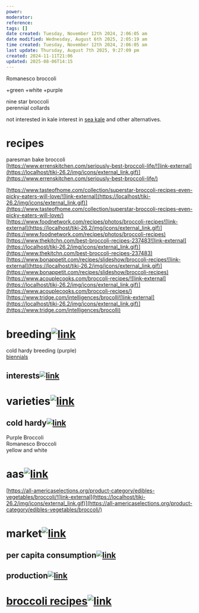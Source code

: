 ```yaml
---
power: 
moderator: 
reference: 
tags: []
date created: Tuesday, November 12th 2024, 2:06:05 am
date modified: Wednesday, August 6th 2025, 2:05:19 am
time created: Tuesday, November 12th 2024, 2:06:05 am
last update: Thursday, August 7th 2025, 9:27:09 pm
created: 2024-11-11T21:06
updated: 2025-08-06T14:15
---
```

Romanesco broccoli

+green +white +purple

nine star broccoli  
perennial collards

not interested in kale interest in [sea kale](https://localhost/tiki-26.2/tiki-editpage.php?page=sea+kale) and other alternatives.
# recipes
  
paresman bake broccoli  
[https://www.errenskitchen.com/seriously-best-broccoli-life/![link-external](https://localhost/tiki-26.2/img/icons/external_link.gif)](https://www.errenskitchen.com/seriously-best-broccoli-life/)

[https://www.tasteofhome.com/collection/superstar-broccoli-recipes-even-picky-eaters-will-love/![link-external](https://localhost/tiki-26.2/img/icons/external_link.gif)](https://www.tasteofhome.com/collection/superstar-broccoli-recipes-even-picky-eaters-will-love/)  
[https://www.foodnetwork.com/recipes/photos/broccoli-recipes![link-external](https://localhost/tiki-26.2/img/icons/external_link.gif)](https://www.foodnetwork.com/recipes/photos/broccoli-recipes)  
[https://www.thekitchn.com/best-broccoli-recipes-237483![link-external](https://localhost/tiki-26.2/img/icons/external_link.gif)](https://www.thekitchn.com/best-broccoli-recipes-237483)  
[https://www.bonappetit.com/recipes/slideshow/broccoli-recipes![link-external](https://localhost/tiki-26.2/img/icons/external_link.gif)](https://www.bonappetit.com/recipes/slideshow/broccoli-recipes)  
[https://www.acouplecooks.com/broccoli-recipes/![link-external](https://localhost/tiki-26.2/img/icons/external_link.gif)](https://www.acouplecooks.com/broccoli-recipes/)  
[https://www.tridge.com/intelligences/brocolli![link-external](https://localhost/tiki-26.2/img/icons/external_link.gif)](https://www.tridge.com/intelligences/brocolli)

# breeding[![link](https://localhost/tiki-26.2/img/icons/link.png)](https://localhost/tiki-26.2/tiki-index.php?page=broccoli#breeding)

cold hardy breeding (purple)  
[biennials](https://localhost/tiki-26.2/tiki-editpage.php?page=biennials)

## interests[![link](https://localhost/tiki-26.2/img/icons/link.png)](https://localhost/tiki-26.2/tiki-index.php?page=broccoli#interests)

# varieties[![link](https://localhost/tiki-26.2/img/icons/link.png)](https://localhost/tiki-26.2/tiki-index.php?page=broccoli#varieties)

## cold hardy[![link](https://localhost/tiki-26.2/img/icons/link.png)](https://localhost/tiki-26.2/tiki-index.php?page=broccoli#cold_hardy)

  
Purple Broccoli  
Romanesco Broccoli  
yellow and white

# aas[![link](https://localhost/tiki-26.2/img/icons/link.png)](https://localhost/tiki-26.2/tiki-index.php?page=broccoli#aas)

[https://all-americaselections.org/product-category/edibles-vegetables/broccoli/![link-external](https://localhost/tiki-26.2/img/icons/external_link.gif)](https://all-americaselections.org/product-category/edibles-vegetables/broccoli/)

# market[![link](https://localhost/tiki-26.2/img/icons/link.png)](https://localhost/tiki-26.2/tiki-index.php?page=broccoli#market)

## per capita consumption[![link](https://localhost/tiki-26.2/img/icons/link.png)](https://localhost/tiki-26.2/tiki-index.php?page=broccoli#per_capita_consumption)

## production[![link](https://localhost/tiki-26.2/img/icons/link.png)](https://localhost/tiki-26.2/tiki-index.php?page=broccoli#production)

# [broccoli recipes](https://localhost/tiki-26.2/tiki-editpage.php?page=broccoli+recipes)[![link](https://localhost/tiki-26.2/img/icons/link.png)](https://localhost/tiki-26.2/tiki-index.php?page=broccoli#broccoli_recipes)